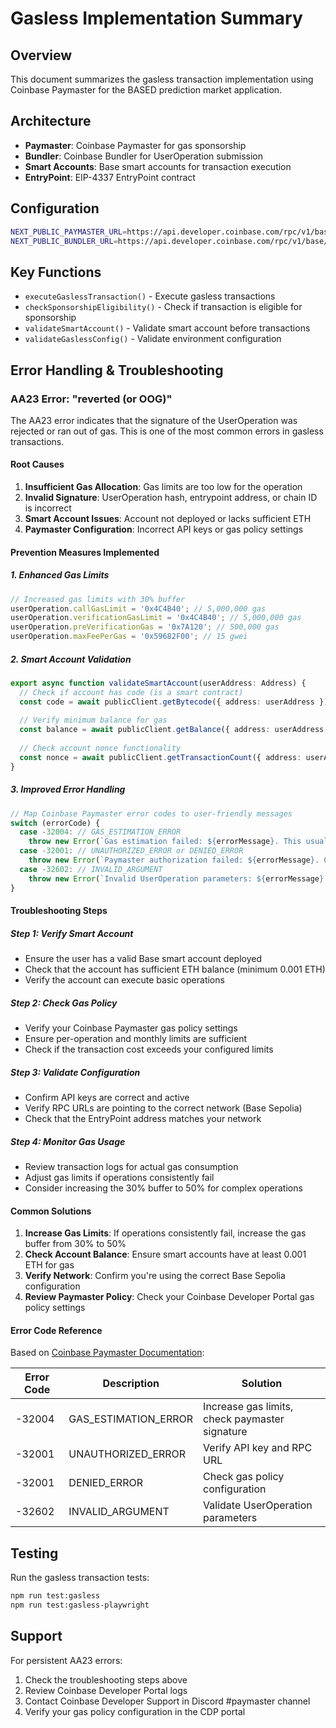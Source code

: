 # Gasless Implementation Summary

## Overview
This document summarizes the gasless transaction implementation using Coinbase Paymaster for the BASED prediction market application.

## Architecture
- **Paymaster**: Coinbase Paymaster for gas sponsorship
- **Bundler**: Coinbase Bundler for UserOperation submission
- **Smart Accounts**: Base smart accounts for transaction execution
- **EntryPoint**: EIP-4337 EntryPoint contract

## Configuration
```bash
NEXT_PUBLIC_PAYMASTER_URL=https://api.developer.coinbase.com/rpc/v1/base/YOUR_KEY
NEXT_PUBLIC_BUNDLER_URL=https://api.developer.coinbase.com/rpc/v1/base/YOUR_KEY
```

## Key Functions
- `executeGaslessTransaction()` - Execute gasless transactions
- `checkSponsorshipEligibility()` - Check if transaction is eligible for sponsorship
- `validateSmartAccount()` - Validate smart account before transactions
- `validateGaslessConfig()` - Validate environment configuration

## Error Handling & Troubleshooting

### AA23 Error: "reverted (or OOG)"
The AA23 error indicates that the signature of the UserOperation was rejected or ran out of gas. This is one of the most common errors in gasless transactions.

#### Root Causes
1. **Insufficient Gas Allocation**: Gas limits are too low for the operation
2. **Invalid Signature**: UserOperation hash, entrypoint address, or chain ID is incorrect
3. **Smart Account Issues**: Account not deployed or lacks sufficient ETH
4. **Paymaster Configuration**: Incorrect API keys or gas policy settings

#### Prevention Measures Implemented

##### 1. Enhanced Gas Limits
```typescript
// Increased gas limits with 30% buffer
userOperation.callGasLimit = '0x4C4B40'; // 5,000,000 gas
userOperation.verificationGasLimit = '0x4C4B40'; // 5,000,000 gas  
userOperation.preVerificationGas = '0x7A120'; // 500,000 gas
userOperation.maxFeePerGas = '0x59682F00'; // 15 gwei
```

##### 2. Smart Account Validation
```typescript
export async function validateSmartAccount(userAddress: Address) {
  // Check if account has code (is a smart contract)
  const code = await publicClient.getBytecode({ address: userAddress });
  
  // Verify minimum balance for gas
  const balance = await publicClient.getBalance({ address: userAddress });
  
  // Check account nonce functionality
  const nonce = await publicClient.getTransactionCount({ address: userAddress });
}
```

##### 3. Improved Error Handling
```typescript
// Map Coinbase Paymaster error codes to user-friendly messages
switch (errorCode) {
  case -32004: // GAS_ESTIMATION_ERROR
    throw new Error(`Gas estimation failed: ${errorMessage}. This usually means insufficient gas or invalid paymaster signature.`);
  case -32001: // UNAUTHORIZED_ERROR or DENIED_ERROR
    throw new Error(`Paymaster authorization failed: ${errorMessage}. Check your API key and gas policy configuration.`);
  case -32602: // INVALID_ARGUMENT
    throw new Error(`Invalid UserOperation parameters: ${errorMessage}. Check transaction data and gas limits.`);
}
```

#### Troubleshooting Steps

##### Step 1: Verify Smart Account
- Ensure the user has a valid Base smart account deployed
- Check that the account has sufficient ETH balance (minimum 0.001 ETH)
- Verify the account can execute basic operations

##### Step 2: Check Gas Policy
- Verify your Coinbase Paymaster gas policy settings
- Ensure per-operation and monthly limits are sufficient
- Check if the transaction cost exceeds your configured limits

##### Step 3: Validate Configuration
- Confirm API keys are correct and active
- Verify RPC URLs are pointing to the correct network (Base Sepolia)
- Check that the EntryPoint address matches your network

##### Step 4: Monitor Gas Usage
- Review transaction logs for actual gas consumption
- Adjust gas limits if operations consistently fail
- Consider increasing the 30% buffer to 50% for complex operations

#### Common Solutions

1. **Increase Gas Limits**: If operations consistently fail, increase the gas buffer from 30% to 50%
2. **Check Account Balance**: Ensure smart accounts have at least 0.001 ETH for gas
3. **Verify Network**: Confirm you're using the correct Base Sepolia configuration
4. **Review Paymaster Policy**: Check your Coinbase Developer Portal gas policy settings

#### Error Code Reference
Based on [Coinbase Paymaster Documentation](https://docs.cdp.coinbase.com/paymaster/reference-troubleshooting/errors):

| Error Code | Description | Solution |
|------------|-------------|----------|
| -32004 | GAS_ESTIMATION_ERROR | Increase gas limits, check paymaster signature |
| -32001 | UNAUTHORIZED_ERROR | Verify API key and RPC URL |
| -32001 | DENIED_ERROR | Check gas policy configuration |
| -32602 | INVALID_ARGUMENT | Validate UserOperation parameters |

## Testing
Run the gasless transaction tests:
```bash
npm run test:gasless
npm run test:gasless-playwright
```

## Support
For persistent AA23 errors:
1. Check the troubleshooting steps above
2. Review Coinbase Developer Portal logs
3. Contact Coinbase Developer Support in Discord #paymaster channel
4. Verify your gas policy configuration in the CDP portal